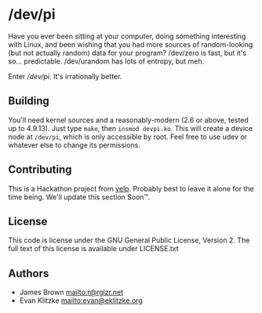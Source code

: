 /dev/pi
=======

Have you ever been sitting at your computer, doing something interesting
with Linux, and been wishing that you had more sources of random-looking (but
not actually random) data for your program? /dev/zero is fast, but it's so...
predictable. /dev/urandom has lots of entropy, but meh.

Enter */dev/pi*. It's irrationally better.

Building
--------
You'll need kernel sources and a reasonably-modern (2.6 or above, tested up to
4.9.13). Just type `make`, then `insmod devpi.ko`. This will create a device
node at `/dev/pi`, which is only accessible by root. Feel free to use udev or
whatever else to change its permissions.

Contributing
------------
This is a Hackathon project from [yelp](http://www.yelp.com/careers). Probably
best to leave it alone for the time being. We'll update this section Soon&trade;.

License
-------
This code is license under the GNU General Public License, Version 2. The
full text of this license is available under LICENSE.txt

Authors
-------
* James Brown <mailto:r@rglzr.net>
* Evan Klitzke <mailto:evan@eklitzke.org>

